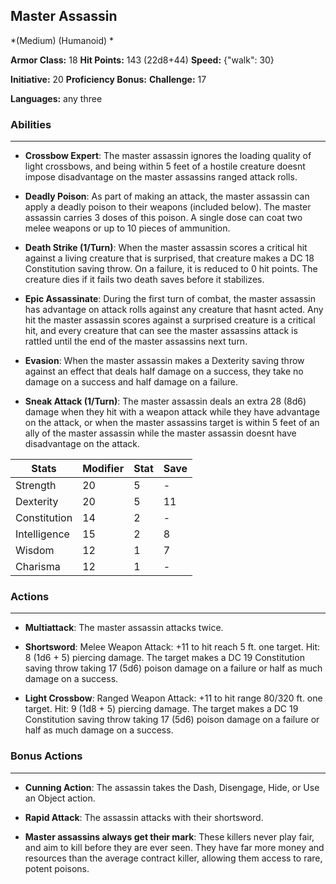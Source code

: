 ## Master Assassin
*(Medium) (Humanoid) *

**Armor Class:** 18
**Hit Points:** 143 (22d8+44)
**Speed:** {"walk": 30}

**Initiative:** 20
**Proficiency Bonus:**
**Challenge:** 17

**Languages:** any three

### Abilities
 --- 
- **Crossbow Expert**: The master assassin ignores the loading quality of light crossbows, and being within 5 feet of a hostile creature doesnt impose disadvantage on the master assassins ranged attack rolls.

- **Deadly Poison**: As part of making an attack, the master assassin can apply a deadly poison to their weapons (included below). The master assassin carries 3 doses of this poison. A single dose can coat two melee weapons or up to 10 pieces of ammunition.

- **Death Strike (1/Turn)**: When the master assassin scores a critical hit against a living creature that is surprised, that creature makes a DC 18 Constitution saving throw. On a failure, it is reduced to 0 hit points. The creature dies if it fails two death saves before it stabilizes.

- **Epic Assassinate**: During the first turn of combat, the master assassin has advantage on attack rolls against any creature that hasnt acted. Any hit the master assassin scores against a surprised creature is a critical hit, and every creature that can see the master assassins attack is rattled until the end of the master assassins next turn.

- **Evasion**: When the master assassin makes a Dexterity saving throw against an effect that deals half damage on a success, they take no damage on a success and half damage on a failure.

- **Sneak Attack (1/Turn)**: The master assassin deals an extra 28 (8d6) damage when they hit with a weapon attack while they have advantage on the attack, or when the master assassins target is within 5 feet of an ally of the master assassin while the master assassin doesnt have disadvantage on the attack.



| Stats | Modifier | Stat | Save
| ---- | ---- | ---- | ---- |
| Strength | 20 | 5 | - |
| Dexterity | 20 | 5 | 11 |
| Constitution | 14 | 2 | - |
| Intelligence | 15 | 2 | 8 |
| Wisdom | 12 | 1 | 7 |
| Charisma | 12 | 1 | - |

### Actions
 --- 
- **Multiattack**: The master assassin attacks twice.

- **Shortsword**: Melee Weapon Attack: +11 to hit  reach 5 ft.  one target. Hit: 8 (1d6 + 5) piercing damage. The target makes a DC 19 Constitution saving throw  taking 17 (5d6) poison damage on a failure  or half as much damage on a success.

- **Light Crossbow**: Ranged Weapon Attack: +11 to hit  range 80/320 ft.  one target. Hit: 9 (1d8 + 5) piercing damage. The target makes a DC 19 Constitution saving throw  taking 17 (5d6) poison damage on a failure  or half as much damage on a success.

### Bonus Actions
 --- 
- **Cunning Action**: The assassin takes the Dash, Disengage, Hide, or Use an Object action.

- **Rapid Attack**: The assassin attacks with their shortsword.

- **Master assassins always get their mark**: These killers never play fair, and aim to kill before they are ever seen. They have far more money and resources than the average contract killer, allowing them access to rare, potent poisons.

